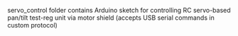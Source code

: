 servo_control folder contains Arduino sketch for controlling RC servo-based pan/tilt test-reg unit via motor shield (accepts USB serial commands in custom protocol)
